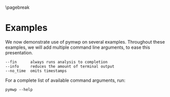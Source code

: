 \pagebreak

# Examples

We now demonstrate use of pymwp on several examples.
Throughout these examples, we will add multiple command line arguments, to ease this presentation.

```
--fin      always runs analysis to completion
--info     reduces the amount of terminal output 
--no_time  omits timestamps
```

For a complete list of available command arguments, run:

```
pymwp --help
```